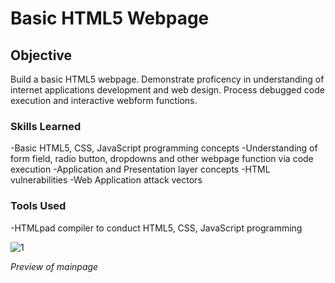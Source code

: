 # Basic HTML5 Webpage
## Objective
Build a basic HTML5 webpage. Demonstrate proficency in understanding of internet applications development and web design. Process debugged code execution and interactive webform functions.

### Skills Learned
-Basic HTML5, CSS, JavaScript programming concepts
-Understanding of form field, radio button, dropdowns and other webpage function via code execution
-Application and Presentation layer concepts
-HTML vulnerabilities
-Web Application attack vectors
  
### Tools Used
-HTMLpad compiler to conduct HTML5, CSS, JavaScript programming

![1](https://i.imgur.com/ZOQ4JQy.jpg)
<p><i>Preview of mainpage</i></p>
